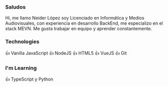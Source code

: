 ### Saludos

Hi, me llamo Neider López soy Licenciado en Informática y Medios Audiovisuales, con
experiencia en desarrollo BackEnd, me especializo en el stack MEVN. Me gusta trabajar en equipo y aprender constantemente. 


### Technologies
👍 Vanilla JavaScript
👍 NodeJS
👍 HTML5
👍 VueJS
👍 Git

### I'm Learning 
👍 TypeScript y Python

